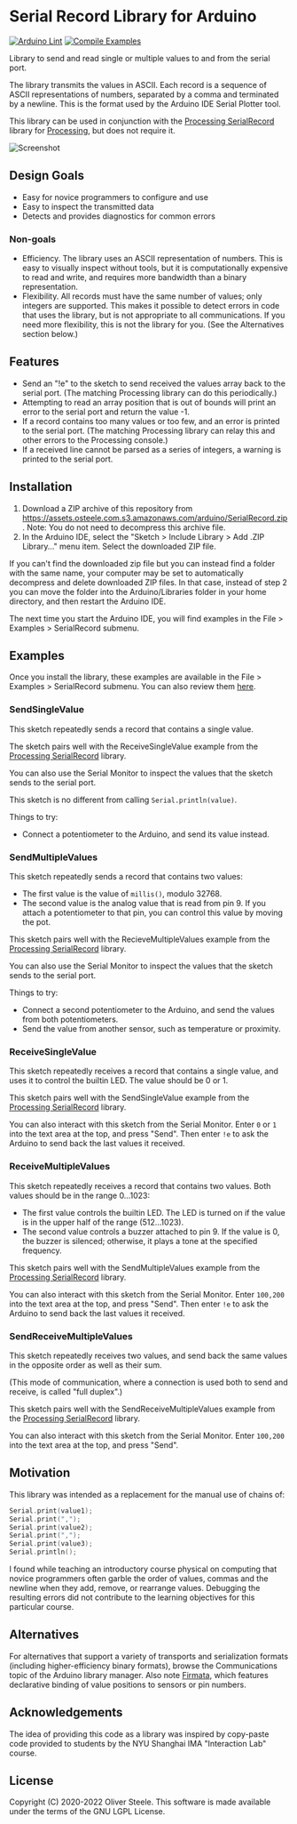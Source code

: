 # Serial Record Library for Arduino

[![Arduino Lint](https://github.com/osteele/Arduino_SerialRecord/actions/workflows/arduino-lint.yml/badge.svg)](https://github.com/osteele/Arduino_SerialRecord/actions/workflows/arduino-lint.yml)
[![Compile Examples](https://github.com/osteele/Arduino_SerialRecord/actions/workflows/compile-examples.yml/badge.svg)](https://github.com/osteele/Arduino_SerialRecord/actions/workflows/compile-examples.yml)

Library to send and read single or multiple values to and from the serial port.

The library transmits the values in ASCII. Each record is a sequence of ASCII
representations of numbers, separated by a comma and terminated by a newline.
This is the format used by the Arduino IDE Serial Plotter tool.

This library can be used in conjunction with the [Processing SerialRecord]
library for [Processing](https://processing.org), but does not require it.

![](docs/screenshot.png "Screenshot")

[Processing SerialRecord]: https://osteele.github.io/Processing_SerialRecord/

## Design Goals

- Easy for novice programmers to configure and use
- Easy to inspect the transmitted data
- Detects and provides diagnostics for common errors

### Non-goals

- Efficiency. The library uses an ASCII representation of numbers. This is easy
  to visually inspect without tools, but it is computationally expensive to read
  and write, and requires more bandwidth than a binary representation.
- Flexibility. All records must have the same number of values; only integers
  are supported. This makes it possible to detect errors in code that uses the
  library, but is not appropriate to all communications. If you need more
  flexibility, this is not the library for you. (See the Alternatives section
  below.)

## Features

- Send an "!e" to the sketch to send received the values array back to the serial
  port. (The matching Processing library can do this periodically.)
- Attempting to read an array position that is out of bounds will print an error
  to the serial port and return the value -1.
- If a record contains too many values or too few, and an error is printed to
  the serial port. (The matching Processing library can relay this and other
  errors to the Processing console.)
- If a received line cannot be parsed as a series of integers, a warning is
  printed to the serial port.

## Installation

1. Download a ZIP archive of this repository from
   <https://assets.osteele.com.s3.amazonaws.com/arduino/SerialRecord.zip>. Note:
   You do not need to decompress this archive file.
2. In the Arduino IDE, select the "Sketch > Include Library > Add .ZIP Library…"
   menu item. Select the downloaded ZIP file.

If you can't find the downloaded zip file but you can instead find a folder with
the same name, your computer may be set to automatically decompress and delete
downloaded ZIP files. In that case, instead of step 2 you can move the folder
into the Arduino/Libraries folder in your home directory, and then restart the
Arduino IDE.

The next time you start the Arduino IDE, you will find examples in the File >
Examples > SerialRecord submenu.

## Examples

Once you install the library, these examples are available in the File >
Examples > SerialRecord submenu. You can also review them
[here](https://github.com/osteele/Arduino_SerialRecord/tree/main/examples).

### SendSingleValue

This sketch repeatedly sends a record that contains a single value.

The sketch pairs well with the ReceiveSingleValue example from the [Processing
SerialRecord] library.

You can also use the Serial Monitor to inspect the values that the sketch sends
to the serial port.

This sketch is no different from calling `Serial.println(value)`.

Things to try:

- Connect a potentiometer to the Arduino, and send its value instead.

### SendMultipleValues

This sketch repeatedly sends a record that contains two values:

- The first value is the value of `millis()`, modulo 32768.
- The second value is the analog value that is read from pin 9. If you attach a
  potentiometer to that pin, you can control this value by moving the pot.

This sketch pairs well with the RecieveMultipleValues example from the
[Processing SerialRecord] library.

You can also use the Serial Monitor to inspect the values that the sketch sends
to the serial port.

Things to try:

- Connect a second potentiometer to the Arduino, and send the values from
  both potentiometers.
- Send the value from another sensor, such as temperature or proximity.

### ReceiveSingleValue

This sketch repeatedly receives a record that contains a single value, and uses
it to control the builtin LED. The value should be 0 or 1.

This sketch pairs well with the SendSingleValue example from the [Processing
SerialRecord] library.

You can also interact with this sketch from the Serial Monitor. Enter `0` or `1`
into the text area at the top, and press "Send". Then enter `!e` to ask the
Arduino to send back the last values it received.

### ReceiveMultipleValues

This sketch repeatedly receives a record that contains two values. Both values
should be in the range 0…1023:

- The first value controls the builtin LED. The LED is turned on if the value is
  in the upper half of the range (512…1023).
- The second value controls a buzzer attached to pin 9. If the value is 0, the
  buzzer is silenced; otherwise, it plays a tone at the specified frequency.

This sketch pairs well with the SendMultipleValues example from the [Processing
SerialRecord] library.

You can also interact with this sketch from the Serial Monitor. Enter `100,200`
into the text area at the top, and press "Send". Then enter `!e` to ask the
Arduino to send back the last values it received.

### SendReceiveMultipleValues

This sketch repeatedly receives two values, and send back the same values in the
opposite order as well as their sum.

(This mode of communication, where a connection is used both to send and
receive, is called "full duplex".)

This sketch pairs well with the SendReceiveMultipleValues example from the
[Processing SerialRecord] library.

You can also interact with this sketch from the Serial Monitor. Enter `100,200`
into the text area at the top, and press "Send".

## Motivation

This library was intended as a replacement for the manual use of chains of:

```c++
Serial.print(value1);
Serial.print(",");
Serial.print(value2);
Serial.print(",");
Serial.print(value3);
Serial.println();
```

I found while teaching an introductory course physical on computing that novice
programmers often garble the order of values, commas and the newline when they
add, remove, or rearrange values. Debugging the resulting errors did not
contribute to the learning objectives for this particular course.

## Alternatives

For alternatives that support a variety of transports and serialization formats
(including higher-efficiency binary formats), browse the Communications topic of
the Arduino library manager. Also note
[Firmata](https://github.com/firmata/arduino), which features declarative
binding of value positions to sensors or pin numbers.

## Acknowledgements

The idea of providing this code as a library was inspired by copy-paste code
provided to students by the NYU Shanghai IMA "Interaction Lab" course.

## License

Copyright (C) 2020-2022 Oliver Steele. This software is made available under the
terms of the GNU LGPL License.
